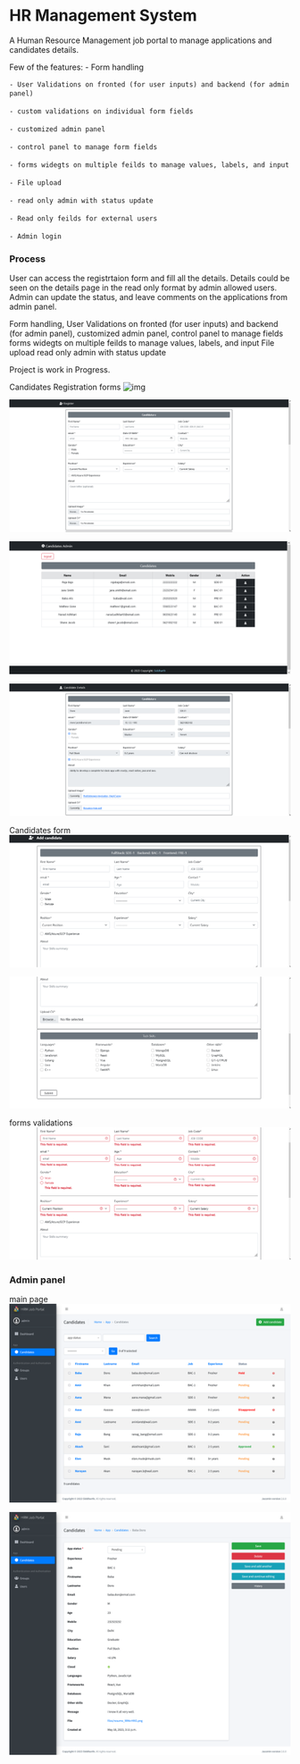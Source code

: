 # HR Management System

A Human Resource Management job portal to manage applications and candidates details.

Few of the features:
    - Form handling 

    - User Validations on fronted (for user inputs) and backend (for admin panel) 

    - custom validations on individual form fields 

    - customized admin panel

    - control panel to manage form fields

    - forms widegts on multiple feilds to manage values, labels, and input

    - File upload

    - read only admin with status update

    - Read only feilds for external users
    
    - Admin login


### Process
User can access the registrtaion form and fill all the details. 
Details could be seen on the details page in the read only format by admin allowed users.
Admin can update the status, and leave comments on the applications from admin panel.

Form handling, 
User Validations on fronted (for user inputs) and backend (for admin panel), 
customized admin panel,
control panel to manage fields
forms widegts on multiple feilds to manage values, labels, and input
File upload
read only admin with status update

Project is work in Progress.





Candidates Registration forms
![img](https://drive.google.com/file/d/1uJQxPN4Oiwn8LvYim-3MKuTgIBXXiWGN/view?usp=share_link)

![img](https://github.com/Siddharthbadal/HR-Management-System/blob/main/screenshots/register-form-1.png?raw=true)


![img](https://github.com/Siddharthbadal/HR-Management-System/blob/main/screenshots/candidates-list.png?raw=true)

![img](https://github.com/Siddharthbadal/HR-Management-System/blob/main/screenshots/candidates-details.png?raw=true)

Candidates form
![img](https://github.com/Siddharthbadal/HR-Management-System/blob/main/screenshots/user-form1.png?raw=true)

![img](https://github.com/Siddharthbadal/HR-Management-System/blob/main/screenshots/user-form2.png?raw=true)

forms validations
![img](https://github.com/Siddharthbadal/HR-Management-System/blob/main/screenshots/form-validation.png?raw=true)


### Admin panel
main page
![img](https://github.com/Siddharthbadal/HR-Management-System/blob/main/screenshots/admin-panel1.png?raw=true)

![img](https://github.com/Siddharthbadal/HR-Management-System/blob/main/screenshots/admin-panel2.png?raw=true)



